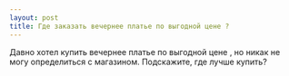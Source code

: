 ```yaml
---
layout: post 
title: Где заказать вечернее платье по выгодной цене ? 
--- 
```

Давно хотел купить вечернее платье по выгодной цене , но никак не могу определиться с магазином. Подскажите, где лучше купить?